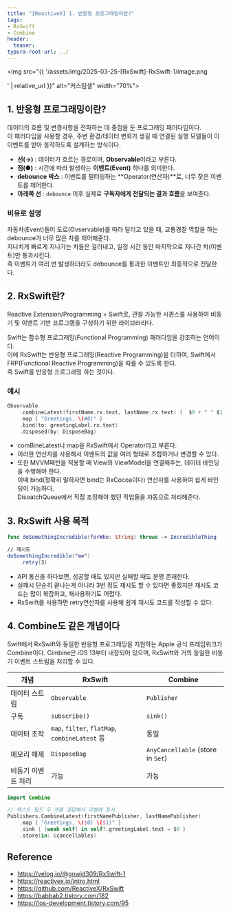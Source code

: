 ```yaml
---
title: "[ReactiveX] 1. 반응형 프로그래밍이란?"
tags: 
- RxSwift
- Combine
header: 
  teaser: 
typora-root-url: ../
---
```


<img src="{{ '/assets/img/2025-03-25-[RxSwift]-RxSwift-1/image.png

' | relative_url }}" alt="커스텀셀" width="70%">


## 1. 반응형 프로그래밍이란?
데이터의 흐름 및 변경사항을 전파하는 데 중점을 둔 프로그래밍 패러다임이다.   
이 패러다임을 사용할 경우, 주변 환경/데이터 변화가 생길 때 연결된 실행 모델들이 이 이벤트를 받아 동작하도록 설계하는 방식이다. 

- **선(→)** : 데이터가 흐르는 경로이며, **Observable**이라고 부른다.
- **점(●)** : 시간에 따라 발생하는 **이벤트(Event)** 하나를 의미한다.
- **debounce 박스** : 이벤트를 필터링하는 **Operator(연산자)**로, 너무 잦은 이벤트를 제어한다.
- **아래쪽 선** : `debounce` 이후 실제로 **구독자에게 전달되는 결과 흐름**을 보여준다.  

### 비유로 설명
자동차(Event)들이 도로(Ovservable)를 따라 달리고 있을 때,
교통경찰 역할을 하는 debounce가 너무 많은 차를 제어해준다.  
지나치게 빠르게 지나가는 차들은 걸러내고, 일정 시간 동안 마지막으로 지나간 차(이벤트)만 통과시킨다.  
즉 이벤트가 여러 번 발생하더라도 debounce를 통과한 이벤트만 최종적으로 전달한다.


## 2. RxSwift란?
Reactive Extension/Programming + Swift로, 관찰 가능한 시퀀스를 사용하여 비동기 및 이벤트 기반 프로그램을 구성하기 위한 라이브러리다.  

Swift는 함수형 프로그래밍(Functional Programming) 패러다임을 강조하는 언어이다.   
이에 RxSwift는 반응형 프로그래밍(Reactive Programming)을 더하여, Swift에서 FRP(Functional Reactive Programming)을 따를 수 있도록 한다.  
즉 Swift를 반응형 프로그래밍 하는 것이다.

### 예시
```swift
Observable
    .combineLatest(firstName.rx.text, lastName.rx.text) {  $0 + " " $1 }
    .map { "Greetings, \(#0)" }
    .bind(to: greetingLabel.rx.text)
    .disposed(by: DisposeBag)
```
- comBineLatest나 map을 RxSwift에서 Operator라고 부른다.
- 이러한 연산자를 사용해서 이벤트의 값을 여러 형태로 조합하거나 변경할 수 있다.
- 또한 MVVM패턴을 적용할 때 View와 ViewModel을 연결해주는, 데이터 바인딩을 수행해야 한다.  
이때 bind(정확히 말하자면 bind는 RxCocoa이다) 연산자를 사용하여 쉽게 바인딩이 가능하다.   
DisoatchQueue에서 직접 조정해야 했던 작업들을 자동으로 처리해준다.

## 3. RxSwift 사용 목적
```swift
func doSomethingIncredible(forWho: String) throws -> IncredibleThing

// 재시도
doSomethingIncredible("me")
    .retry(3)
```
- API 통신을 하다보면, 성공할 때도 있지만 실패할 때도 분명 존재한다.
- 실패시 단순히 끝나는게 아니라 3번 정도 재시도 할 수 있다면 좋겠지만 재시도 코드는 많이 복잡하고, 재사용하기도 어렵다.
- RxSwift를 사용하면 retry연산자를 사용해 쉽게 재시도 코드를 작성할 수 있다.

## 4. Combine도 같은 개념이다

Swift에서 RxSwift와 동일한 반응형 프로그래밍을 지원하는 Apple 공식 프레임워크가 Combine이다.
Cimbine은 iOS 13부터 내장되어 있으며, RxSwift와 거의 동일한 비동기 이벤트 스트림을 처리할 수 있다.

| 개념               | RxSwift                                        | Combine                           |
| ------------------ | ---------------------------------------------- | --------------------------------- |
| 데이터 스트림      | `Observable`                                   | `Publisher`                       |
| 구독               | `subscribe()`                                  | `sink()`                          |
| 데이터 조작        | `map`, `filter`, `flatMap`, `combineLatest` 등 | 동일                              |
| 메모리 해제        | `DisposeBag`                                   | `AnyCancellable` (store in `Set`) |
| 비동기 이벤트 처리 | 가능                                           | 가능                              |

```swift
import Combine

// 텍스트 필드 두 개를 결합해서 라벨에 표시
Publishers.CombineLatest(firstNamePublisher, lastNamePublisher)
    .map { "Greetings, \($0) \($1)" }
    .sink { [weak self] in self?.greetingLabel.text = $0 }
    .store(in: &cancellables)

```



## Reference
- https://velog.io/@gnwjd309/RxSwift-1
- https://reactivex.io/intro.html
- https://github.com/ReactiveX/RxSwift
- https://babbab2.tistory.com/182
- https://ios-development.tistory.com/95

